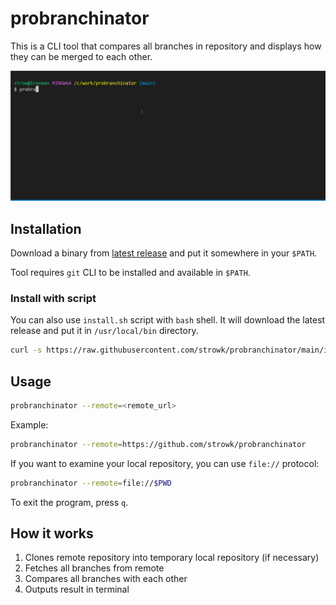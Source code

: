 # probranchinator

This is a CLI tool that compares all branches in repository and displays how they can be merged to each other.

![Gif](./probranchinator.gif)

## Installation

Download a binary from [latest release](https://github.com/strowk/probranchinator/releases) and put it somewhere in your `$PATH`.

Tool requires `git` CLI to be installed and available in `$PATH`.

### Install with script

You can also use `install.sh` script with `bash` shell. 
It will download the latest release and put it in `/usr/local/bin` directory.

```bash
curl -s https://raw.githubusercontent.com/strowk/probranchinator/main/install.sh | bash
```

## Usage

```bash
probranchinator --remote=<remote_url>
```

Example:

```bash
probranchinator --remote=https://github.com/strowk/probranchinator
```

If you want to examine your local repository, you can use `file://` protocol:

```bash
probranchinator --remote=file://$PWD
```

To exit the program, press `q`.

## How it works

1. Clones remote repository into temporary local repository (if necessary)
2. Fetches all branches from remote
3. Compares all branches with each other
4. Outputs result in terminal

